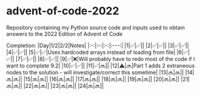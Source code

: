 # advent-of-code-2022
Repository containing my Python source code and inputs used to obtain answers to the 2022 Edition of Advent of Code 

Completion:
|Day|1/2|2/2|Notes|
|:-:|:-:|:-:|:---:|
|1|✅|✅||
|2|✅|✅||
|3|✅|✅||
|4|✅|✅||
|5|✅|✅|Uses hardcoded arrays instead of loading from file|
|6|✅|✅||
|7|✅|✅||
|8|✅|✅||
|9|✅|❌|Will probably have to redo most of the code if I want to complete 9.2|
|10|✅|✅||
|11|✅|🔜||
|12|⚠️|🔜|Part 1 adds 2 extraneous nodes to the solution - will investigate/correct this sometime|
|13|🔜|🔜||
|14|🔜|🔜||
|15|🔜|🔜||
|16|🔜|🔜||
|17|🔜|🔜||
|18|🔜|🔜||
|19|🔜|🔜||
|20|🔜|🔜||
|21|🔜|🔜||
|22|🔜|🔜||
|23|🔜|🔜||
|24|🔜|🔜||
